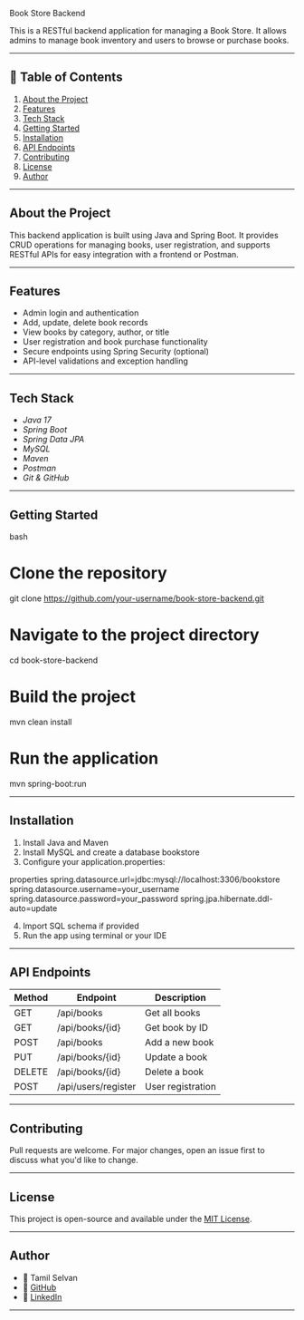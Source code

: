 Book Store Backend

This is a RESTful backend application for managing a Book Store. It allows admins to manage book inventory and users to browse or purchase books.

---

## 📌 Table of Contents
1. [About the Project](#about-the-project)  
2. [Features](#features)  
3. [Tech Stack](#tech-stack)  
4. [Getting Started](#getting-started)  
5. [Installation](#installation)  
6. [API Endpoints](#api-endpoints)  
7. [Contributing](#contributing)  
8. [License](#license)  
9. [Author](#author)

---

##  About the Project

This backend application is built using Java and Spring Boot. It provides CRUD operations for managing books, user registration, and supports RESTful APIs for easy integration with a frontend or Postman.

---

##  Features

- Admin login and authentication  
- Add, update, delete book records  
- View books by category, author, or title  
- User registration and book purchase functionality  
- Secure endpoints using Spring Security (optional)  
- API-level validations and exception handling  

---

##  Tech Stack

- *Java 17*  
- *Spring Boot*  
- *Spring Data JPA*  
- *MySQL*  
- *Maven*  
- *Postman*  
- *Git & GitHub*

---

##  Getting Started

bash
# Clone the repository
git clone https://github.com/your-username/book-store-backend.git

# Navigate to the project directory
cd book-store-backend

# Build the project
mvn clean install

# Run the application
mvn spring-boot:run


---

##  Installation

1. Install Java and Maven  
2. Install MySQL and create a database bookstore  
3. Configure your application.properties:

properties
spring.datasource.url=jdbc:mysql://localhost:3306/bookstore
spring.datasource.username=your_username
spring.datasource.password=your_password
spring.jpa.hibernate.ddl-auto=update


4. Import SQL schema if provided  
5. Run the app using terminal or your IDE

---

##  API Endpoints

| Method | Endpoint            | Description            |
|--------|---------------------|------------------------|
| GET    | /api/books          | Get all books          |
| GET    | /api/books/{id}     | Get book by ID         |
| POST   | /api/books          | Add a new book         |
| PUT    | /api/books/{id}     | Update a book          |
| DELETE | /api/books/{id}     | Delete a book          |
| POST   | /api/users/register | User registration      |

---

##  Contributing

Pull requests are welcome. For major changes, open an issue first to discuss what you'd like to change.

---

##  License

This project is open-source and available under the [MIT License](LICENSE).

---

##  Author

- 👤 Tamil Selvan  
- 🔗 [GitHub](https://github.com/your-github)  
- 🔗 [LinkedIn](https://linkedin.com/in/tamil-selvan-developer)

---
